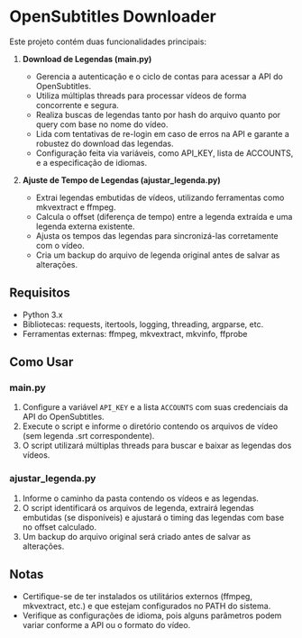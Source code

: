 # OpenSubtitles Downloader

Este projeto contém duas funcionalidades principais:

1. **Download de Legendas (main.py)**
   - Gerencia a autenticação e o ciclo de contas para acessar a API do OpenSubtitles.
   - Utiliza múltiplas threads para processar vídeos de forma concorrente e segura.
   - Realiza buscas de legendas tanto por hash do arquivo quanto por query com base no nome do vídeo.
   - Lida com tentativas de re-login em caso de erros na API e garante a robustez do download das legendas.
   - Configuração feita via variáveis, como API_KEY, lista de ACCOUNTS, e a especificação de idiomas.

2. **Ajuste de Tempo de Legendas (ajustar_legenda.py)**
   - Extrai legendas embutidas de vídeos, utilizando ferramentas como mkvextract e ffmpeg.
   - Calcula o offset (diferença de tempo) entre a legenda extraída e uma legenda externa existente.
   - Ajusta os tempos das legendas para sincronizá-las corretamente com o vídeo.
   - Cria um backup do arquivo de legenda original antes de salvar as alterações.
   
## Requisitos
- Python 3.x
- Bibliotecas: requests, itertools, logging, threading, argparse, etc.
- Ferramentas externas: ffmpeg, mkvextract, mkvinfo, ffprobe

## Como Usar

### main.py
1. Configure a variável `API_KEY` e a lista `ACCOUNTS` com suas credenciais da API do OpenSubtitles.
2. Execute o script e informe o diretório contendo os arquivos de vídeo (sem legenda .srt correspondente).
3. O script utilizará múltiplas threads para buscar e baixar as legendas dos vídeos.

### ajustar_legenda.py
1. Informe o caminho da pasta contendo os vídeos e as legendas.
2. O script identificará os arquivos de legenda, extrairá legendas embutidas (se disponíveis) e ajustará o timing das legendas com base no offset calculado.
3. Um backup do arquivo original será criado antes de salvar as alterações.

## Notas
- Certifique-se de ter instalados os utilitários externos (ffmpeg, mkvextract, etc.) e que estejam configurados no PATH do sistema.
- Verifique as configurações de idioma, pois alguns parâmetros podem variar conforme a API ou o formato do vídeo.
